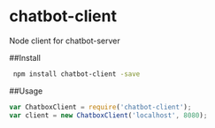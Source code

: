 # chatbot-client
Node client for chatbot-server

##Install

```bash
 npm install chatbot-client -save
```

##Usage

```javascript
var ChatboxClient = require('chatbot-client');
var client = new ChatboxClient('localhost', 8080);
```
